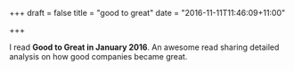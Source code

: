 +++
draft = false
title = "good to great"
date = "2016-11-11T11:46:09+11:00"

+++

I read **Good to Great in January 2016**. An awesome read sharing detailed analysis on how good companies became great.

